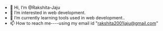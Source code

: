 - 👋 Hi, I’m @Rakshita-Jaju
- 👀 I’m interested in web development.
- 🌱 I’m currently learning tools used in web development..
- 📫 How to reach me----using my email id "rakshita2001jaju@gmail.com"

<!---
Rakshita-Jaju/Rakshita-Jaju is a ✨ special ✨ repository because its `README.md` (this file) appears on your GitHub profile.
You can click the Preview link to take a look at your changes.
--->
